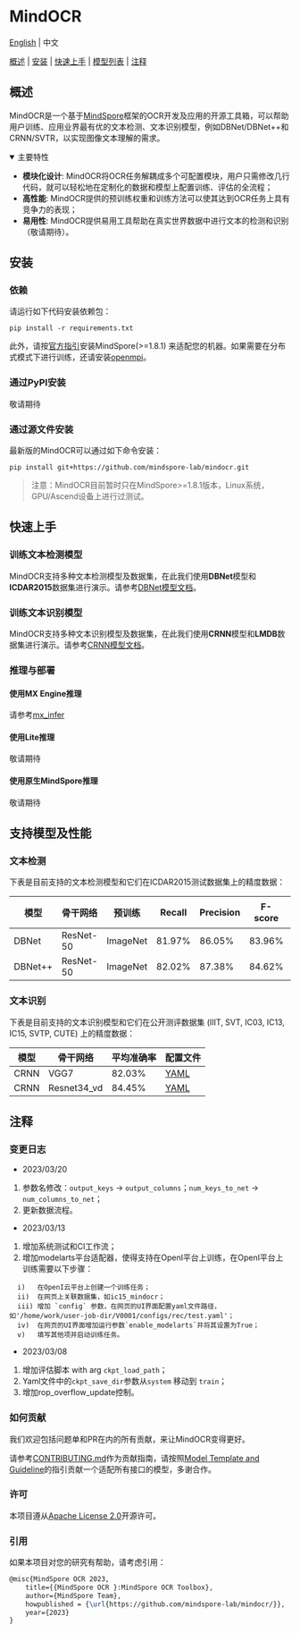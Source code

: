 
# MindOCR

<!--
[![license](https://img.shields.io/github/license/mindspore-lab/mindocr.svg)](https://github.com/mindspore-lab/mindocr/blob/main/LICENSE)
[![open issues](https://img.shields.io/github/issues/mindspore-lab/mindocr)](https://github.com/mindspore-lab/mindocr/issues)
[![PRs](https://img.shields.io/badge/PRs-welcome-pink.svg)](https://github.com/mindspore-lab/mindocr/pulls)
 -->
[English](README.md) | 中文

[概述](#introduction) |
[安装](#installation) |
[快速上手](#quick-start) |
[模型列表](#supported-models-and-performance) |
[注释](#notes)


## 概述
MindOCR是一个基于[MindSpore](https://www.mindspore.cn/en)框架的OCR开发及应用的开源工具箱，可以帮助用户训练、应用业界最有优的文本检测、文本识别模型，例如DBNet/DBNet++和CRNN/SVTR，以实现图像文本理解的需求。


<details open>
<summary> 主要特性 </summary>

- **模块化设计**: MindOCR将OCR任务解耦成多个可配置模块，用户只需修改几行代码，就可以轻松地在定制化的数据和模型上配置训练、评估的全流程；
- **高性能**: MindOCR提供的预训练权重和训练方法可以使其达到OCR任务上具有竞争力的表现；
- **易用性**: MindOCR提供易用工具帮助在真实世界数据中进行文本的检测和识别（敬请期待）。
</details>


## 安装

### 依赖

请运行如下代码安装依赖包：
```shell
pip install -r requirements.txt
```

此外，请按[官方指引](https://www.mindspore.cn/install)安装MindSpore(>=1.8.1) 来适配您的机器。如果需要在分布式模式下进行训练，还请安装[openmpi](https://www.open-mpi.org/software/ompi/v4.0/)。


### 通过PyPI安装

敬请期待

### 通过源文件安装

最新版的MindOCR可以通过如下命令安装：
```shell
pip install git+https://github.com/mindspore-lab/mindocr.git
```

> 注意：MindOCR目前暂时只在MindSpore>=1.8.1版本，Linux系统，GPU/Ascend设备上进行过测试。

## 快速上手

### 训练文本检测模型

MindOCR支持多种文本检测模型及数据集，在此我们使用**DBNet**模型和**ICDAR2015**数据集进行演示。请参考[DBNet模型文档](configs/det/dbnet/README_CN.md)。


### 训练文本识别模型

MindOCR支持多种文本识别模型及数据集，在此我们使用**CRNN**模型和**LMDB**数据集进行演示。请参考[CRNN模型文档](configs/rec/crnn/README_CN.md)。


### 推理与部署

#### 使用MX Engine推理

请参考[mx_infer](docs/cn/inference_cn.md)

#### 使用Lite推理 

敬请期待

#### 使用原生MindSpore推理

敬请期待

## 支持模型及性能

### 文本检测  

下表是目前支持的文本检测模型和它们在ICDAR2015测试数据集上的精度数据：

| **模型**  | **骨干网络**  | **预训练**      | **Recall** | **Precision** | **F-score** | **配置文件**                                            | 
|-----------|--------------|----------------|------------|---------------|-------------|-----------------------------------------------------|
| DBNet     | ResNet-50    | ImageNet       | 81.97%     | 86.05%        | 83.96%      | [YAML](configs/det/dbnet/dbnet/db_r50_icdar15.yaml) | 
| DBNet++   | ResNet-50    | ImageNet       | 82.02%     | 87.38%        | 84.62%      | [YAML](configs/det/dbnet++/db++_r50_icdar15.yaml)   |

### 文本识别

下表是目前支持的文本识别模型和它们在公开测评数据集 (IIIT, SVT, IC03, IC13, IC15, SVTP, CUTE) 上的精度数据：


| **模型** | **骨干网络** | **平均准确率**| **配置文件** | 
|-----------|--------------|----------------|------------|
| CRNN     | VGG7        | 82.03% 	| [YAML](configs/rec/crnn/crnn_vgg7.yaml)    | 
| CRNN     | Resnet34_vd    | 84.45% 	| [YAML](configs/rec/crnn/crnn_resnet34.yaml)     |


## 注释

### 变更日志
- 2023/03/20
1. 参数名修改：`output_keys` -> `output_columns`；`num_keys_to_net` -> `num_columns_to_net`；
2. 更新数据流程。

- 2023/03/13
1. 增加系统测试和CI工作流；
2. 增加modelarts平台适配器，使得支持在OpenI平台上训练，在OpenI平台上训练需要以下步骤：
  ```text
    i)   在OpenI云平台上创建一个训练任务；
    ii)  在网页上关联数据集，如ic15_mindocr；
    iii) 增加 `config` 参数，在网页的UI界面配置yaml文件路径，如'/home/work/user-job-dir/V0001/configs/rec/test.yaml'；
    iv)  在网页的UI界面增加运行参数`enable_modelarts`并将其设置为True；
    v)   填写其他项并启动训练任务。
  ```

- 2023/03/08
1. 增加评估脚本 with  arg `ckpt_load_path`；
2. Yaml文件中的`ckpt_save_dir`参数从`system` 移动到 `train`；
3. 增加rop_overflow_update控制。

### 如何贡献

我们欢迎包括问题单和PR在内的所有贡献，来让MindOCR变得更好。

请参考[CONTRIBUTING.md](CONTRIBUTING.md)作为贡献指南，请按照[Model Template and Guideline](mindocr/models/README.md)的指引贡献一个适配所有接口的模型，多谢合作。

### 许可

本项目遵从[Apache License 2.0](LICENSE.md)开源许可。

### 引用

如果本项目对您的研究有帮助，请考虑引用：

```latex
@misc{MindSpore OCR 2023,
    title={{MindSpore OCR }:MindSpore OCR Toolbox},
    author={MindSpore Team},
    howpublished = {\url{https://github.com/mindspore-lab/mindocr/}},
    year={2023}
}
```

